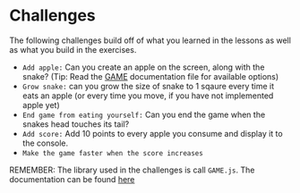 # Challenges

The following challenges build off of what you learned in the lessons as well as what you build in the exercises.

- `Add apple:` Can you create an apple on the screen, along with the snake? (Tip: Read the [GAME](../lib/documentation) documentation file for available options)
- `Grow snake:` can you grow the size of snake to 1 sqaure every time it eats an apple (or every time you move, if you have not implemented apple yet)
- `End game from eating yourself:` Can you end the game when the snakes head touches its tail?
- `Add score:` Add 10 points to every apple you consume and display it to the console.
- `Make the game faster when the score increases`

REMEMBER: The library used in the challenges is call `GAME.js`. The documentation can be found [here](../lib/documentation)